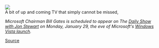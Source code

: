[![](http://bp3.blogger.com/_kfv2ADnjgQg/RbqnqleByhI/AAAAAAAAAH0/Owhwv9aLi8U/s400/bill-gates-mugshot.jpg)](http://bp3.blogger.com/_kfv2ADnjgQg/RbqnqleByhI/AAAAAAAAAH0/Owhwv9aLi8U/s1600-h/bill-gates-mugshot.jpg)  
A bit of up and coming TV that simply cannot be missed,  
  
*Microsoft Chairman Bill Gates is scheduled to appear on The* [*Daily Show with Jon Stewart*](http://www.comedycentral.com/shows/the_daily_show/index.jhtml) *on Monday, January 29, the eve of Microsoft's* [*Windows Vista launch*](http://news.com.com/The+dawn+of+Vista/2009-1016_3-6132982.html "The dawn of Vista -- Friday, Jan 26, 2007")*.*  
  
[Source](http://news.com.com/2061-10805_3-6153416.html?part=rss&tag=2547-1_3-0-20&subj=news)  
  
  
